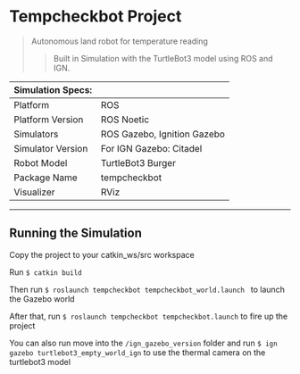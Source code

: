 # Tempcheckbot Project
> Autonomous land robot for temperature reading
>> Built in Simulation with the TurtleBot3 model using ROS and IGN.


| Simulation Specs: ||
| ----------------- |:-------------|
| Platform          | ROS        |
| Platform Version  | ROS Noetic |
| Simulators        | ROS Gazebo, Ignition Gazebo |
| Simulator Version | For IGN Gazebo: Citadel |
| Robot Model       | TurtleBot3 Burger |
| Package Name      | tempcheckbot |
| Visualizer        | RViz |
---
## Running the Simulation
Copy the project to your catkin_ws/src workspace

Run `$ catkin build`

Then run `$ roslaunch tempcheckbot tempcheckbot_world.launch ` to launch the Gazebo world

After that, run `$ roslaunch tempcheckbot tempcheckbot.launch` to fire up the project

You can also run move into the `/ign_gazebo_version` folder and run `$ ign gazebo turtlebot3_empty_world_ign` to use the thermal camera on the turtlebot3 model